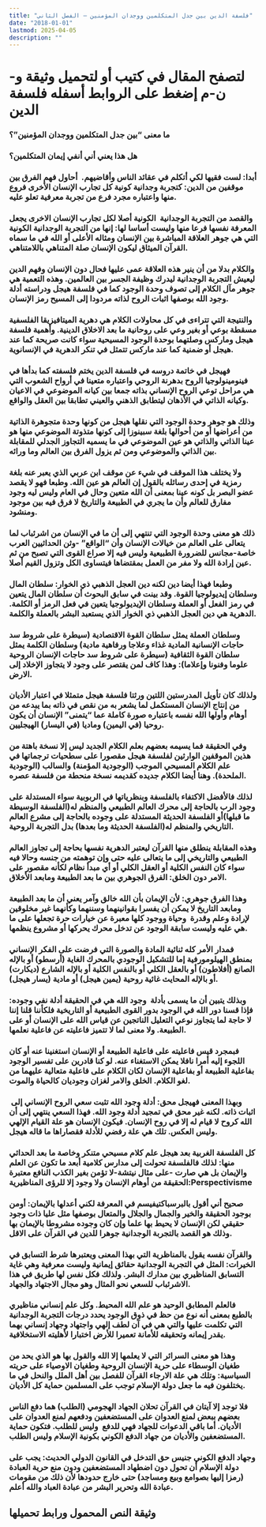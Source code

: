 ```yaml
---
title: "فلسفة الدين بين جدل المتكلمين ووجدان المؤمنين – الفصل الثاني"
date: "2018-01-01"
lastmod: 2025-04-05
description: ""
---
```

# **لتصفح المقال في كتيب أو لتحميل وثيقة و-ن-م إضغط على الروابط أسفله** **فلسفة الدين**

### ما معنى “بين جدل المتكلمين ووجدان المؤمنين”؟

### هل هذا يعني أني أنفي إيمان المتكلمين؟

### أبدا: لست فقيها لكي أتكلم في عقائد الناس وأقاضيهم.  أحاول فهم الفرق بين موقفين من الدين: كتجربة وجدانية كونية كل تجارب الإنسان الأخرى فروع منها واعتباره مجرد فرع من تجربة معرفية تعلو عليه.

### والقصد من التجربة الوجدانية  الكونية أصلا لكل تجارب الإنسان الاخرى يجعل المعرفة نفسها فرعا منها وليست أساسا لها: إنها من التجربة الوجدانية الكونية التي هي جوهر العلاقة المباشرة بين الإنسان ومثاله الأعلى أو الله في ما سماه القرآن الميثاق ليكون الإنسان صلة المتناهي باللامتناهي.

### والكلام بدلا من أن ينير هذه العلاقة عمى عليها فحال دون الإنسان وفهم الدين ليعيش التجربة الوجدانية ليدرك وظيفة الجسر بين العالمين. وهذه التعمية هي جوهر مآل الكلام إلى تصوف وحدة الوجود كما في فلسفة هيجل ودراسته أدلة وجود الله بوصفها اثبات الروح لذاته مردودا إلى المسيح رمز الإنسان.

### والنتيجة التي تتراءى في كل محاولات الكلام هي دهرية الميتافيزيقا الفلسفية مسقطة بوعي أو بغير وعي على روحانية ما بعد الاخلاق الدينية. وأهمية فلسفة هيجل وماركس وصلتهما بوحدة الوجود المسيحية سواء كانت صريحة كما عند هيجل أو ضمنية كما عند ماركس تتمثل في تنكر الدهرية في الإنسانوية.

### فهيجل في خاتمة دروسه في فلسفة الدين يختم فلسفته كما بدأها في فينومينولوجيا الروح بدهرنة الروحي واعتباره متعينا في أرواح الشعوب التي هي مراحل توعي الروح الإنساني بذاته جمعا بين كيانه الموضوعي في الاعيان وكيانه الذاتي في الأذهان ليتطابق الذهني والعيني تطابقا بين العقل والواقع.

### وذلك هو جوهر وحدة الوجود التي نقلها هيجل من كونها وحدة متجوهرة الذاتية من أعراضها أو من أحوالها بلغة سبينوزا إلى كونها متذوتة الموضوعي منها هو عينا الذاتي والذاتي هو عين الموضوعي في ما يسميه التجاوز الجدلي للمقابلة بين الذاتي والموضوعي ومن ثم يزول الفرق بين العالم وما ورائه.

### ولا يختلف هذا الموقف في شيء عن موقف ابن عربي الذي يعبر عنه بلغة رمزية في إحدى رسائله بالقول إن العالم هو عين الله. وطبعا فهو لا يقصد عضو البصر بل كونه عينا بمعنى أن الله متعين وحال في العام وليس ليه وجود مفارق للعالم وأن ما يجري في الطبيعة والتاريخ لا فرق فيه بين موجود ومنشود.

### ذلك هو معنى وحدة الوجود التي تنتهي إلى أن ما في الإنسان من اشرئباب لما يتعالى على العالم من خيالات الإنسان وأن “الواقع” -وثن الحداثيين العرب خاصة-مجانس للضرورة الطبيعية وليس فيه إلا صراع القوى التي تصبح من ثم عين إرادة الله ولا مفر من العمل بمقتضاها فيتساوى الكل وتزول القيم أصلا.

### وطبعا فهذا أيضا دين لكنه دين العجل الذهبي ذي الخوار: سلطان المال وسلطان إيديولوجيا القوة. وقد بينت في سابق البحوث أن سلطان المال يتعين في رمز الفعل أو العملة وسلطان الإيديولوجيا يتعين في فعل الرمز أو الكلمة. الدهرية هي دين العجل الذهبي ذي الخوار الذي يستعبد البشر بالعملة والكلمة.

### وسلطان العملة يمثل سلطان القوة الاقتصادية (سيطرة على شروط سد حاجات الإنسانية المادية غذاء وعلاجا ورفاهية مادية) وسلطان الكلمة يمثل سلطان القوة الثقافية (سيطرة على شروط سد حاجات الإنسان الروحية علوما وفنونا وإعلاما): وهذا كاف لمن يقتصر على وجود لا يتجاوز الإخلاد إلى الارض.

### ولذلك كان تأويل المدرستين اللتين ورثتا فلسفة هيجل متمثلا في اعتبار الأديان من إنتاج الإنسان المستكمل لما يشعر به من نقص في ذاته بما يبدعه من أوهام وأولها الله نفسه باعتباره صورة كاملة عما “يتمنى” الإنسان أن يكون روحيا (في اليمين) وماديا (في اليسار) الهيجليين.

### وفي الحقيقة فما يسيمه بعضهم بعلم الكلام الجديد ليس إلا نسخة باهتة من هذين الموقفين الوارثين لفلسفة هيجل مقصورا على سطحيات ترجماتها في علم الكلام المسيحي الموجب (الوجودية المؤمنة) والسالب (الوجودية الملحدة). وهنا أيضا الكلام جديده كقديمه نسخة منحطة من فلسفة عصره.

### لذلك فالأفضل الاكتفاء بالفلسفة وبنظرياتها في الربوبية سواء المستدلة على وجود الرب بالحاجة إلى محرك العالم الطبيعي والمنظم له(الفلسفة الوسيطة ما قبلها)أو الفلسفة الحديثة المستدلة على وجوده بالحاجة إلى مشرع العالم التاريخي والمنظم له(الفلسفة الحديثة وما بعدها) بدل التجربة الروحية.

### وهذه المقابلة ينطلق منها القرآن ليعتبر الدهرية نفسها بحاجة إلى تجاوز العالم الطبيعي والتاريخي إلى ما يتعالى عليه حتى وإن توهمته من جنسه وحالا فيه سواء كان النفس الكلية أو العقل الكلي أو أي مبدأ نظام لكأنه مقصور على الامر دون الخلق: الفرق الجوهري بين ما بعد الطبيعة ومابعد الأخلاق.

### وهذا الفرق جوهري: لأن الإيمان بأن الله خالق وآمر يعني أن ما بعد الطبيعة ومابعد التاريخ لا يمكن أن يفسرا بقوانينهما وسننهما وكأنهما غير مخلوقين لإرادة وعلم وقدرة  وحياة ووجود كلها معبرة عن خيارات حرة تجعلها على ما هي عليه وليست سابقة الوجود عن تدخل محرك يحركها أو مشروع ينظمها.

### فمدار الأمر كله ثنائية المادة والصورة التي فرضت على الفكر الإنساني بمنطق الهيلومورفية إما للتشكيل الوجودي بالمحرك الغاية (أرسطو) أو بالإله الصانع (أفلاطون) أو بالعقل الكلي أو بالنفس الكلية أو بالإله الشارع (ديكارت) أو بالإله المحايث غائية روحية (يمين هيجل) أو مادية (يسار هيجل).

### وبذلك يتبين أن ما يسمى بأدلة  وجود الله هي في الحقيقة أدلة نفي وجوده: فإذا قسنا دور الله في الوجود بدور القوى الطبيعية أو التاريخية فلكأننا قلنا إننا لا حاجة لما يتجاوز نوعي التعليل الناتجين عن قياس الله على الإنسان أو على الطبيعة. ولا معنى لما لا تتميز فاعليته عن فاعلية نعلمها.

### فبمجرد قيس فاعليته على فاعلية الطبيعة أو الإنسان استغنينا عنه أو كان اللجوء إليه أمرا نافلا يمكن الاستغناء عنه. لو كنا قادرين على تفسير الوجود بفاعلية الطبيعة أو بفاعلية الإنسان لكان الكلام على فاعلية متعالية عليهما من لغو الكلام. الخلق والامر لغزان وجوديان كالحياة والموت.

### وبهذا المعنى فهيجل محق: أدلة وجود الله تثبت سعي الروح الإنساني إلى  اثبات ذاته. لكنه غير محق في تمجيد أدلة وجود الله. فهذا السعي ينتهي إلى أن الله كروح لا قيام له إلا في روح الإنسان. فيكون الإنسان هو علة القيام الإلهي وليس العكس. تلك هي علة رفضي للأدلة فقصاراها ما قاله هيجل.

### كل الفلسفة الغربية بعد هيجل علم كلام مسيحي متنكر وخاصة ما بعد الحداثي منها: لذلك فالفلسفة تحولت إلى مدارس كلامية أبعد ما تكون عن العلم والإيمان بل هي صارت -على مثال نيتشة-لا تؤمن بغير الكذب النافع معتبرة الحقيقة من أوهام الإنسان ولا وجود إلا للرؤى المناظيرية:Perspectivisme

### صحيح أني أقول بالبرسباكتيفيسم في المعرفة لكني أعدلها بالإيمان: أومن بوجود الحقيقة والخير والجمال والجلال والمتعال بوصفها مثل عليا ذات وجود حقيقي لكن الإنسان لا يحيط بها علما وإن كان وجوده مشروطا بالإيمان بها وذلك هو القصد بالتجربة الوجدانية جوهرا للدين في القرآن على الاقل.

### والقرآن نفسه يقول بالمناظرية التي بهذا المعنى ويعتبرها شرط التسابق في الخيرات: المثل في التجربة الوجدانية حقائق إيمانية وليست معرفية وهي غاية التسابق المناظيري بين مدارك البشر. ولذلك فكل نفس لها طريق في هذا الاشرئباب للسعي نحو المثال وهو مجال الاجتهاد والجهاد.

### فالعلم المطابق الوحيد هو علم الله المحيط. وكل علم إنساني مناظيري بالطبع بمعنى أنه نوع من حظ في ذوق الوجود يحدد درجات التجربة الوجدانية التي تكلمت عليها والتي هي في آن لطف إلهي واجتهاد وجهاد إنساني بهما يقدر إيمانه وتحقيقه للأمانة تعميرا للأرض اختبارا لأهليته الاستخلافية.

### وهذا هو معنى السرائر التي لا يعلمها إلا الله والقول بها هو الذي يحد من طغيان الوسطاء على حرية الإنسان الروحية وطغيان الاوصياء على حريته السياسية: وتلك هي علة الارجاء القرآن للفصل بين أهل الملل والنحل في ما يختلفون فيه ما جعل دولة الإسلام توجب على المسلمين حماية كل الأديان.

### فلا توجد إلا آيتان في القرآن تحلان الجهاد الهجومي (الطلب) هما دفع الناس بعضهم ببعض لمنع العدوان على المستضعفين ودفعهم لمنع العدوان على الأديان. أما باقي الدعوات للجهاد فهي للدفع  وليس للطلب. فتكون حماية المستضعفين والأديان من جهاد الدفع الكوني بكونية الإسلام وليس الطلب.

### وجهاد الدفع الكوني جنيس حق التدخل في القانون الدولي الحديث: يجب على دولة الإسلام أن تحول دون اضطهاد المستضعفين ودون منع حرية العبادة (رمزا إليها بصوامع وبيع ومساجد) حتى خارج حدودها لأن ذلك من مقومات عبادة الله وتحرير البشر من عبادة العباد والله أعلم.

## وثيقة النص المحمول ورابط تحميلها

###
